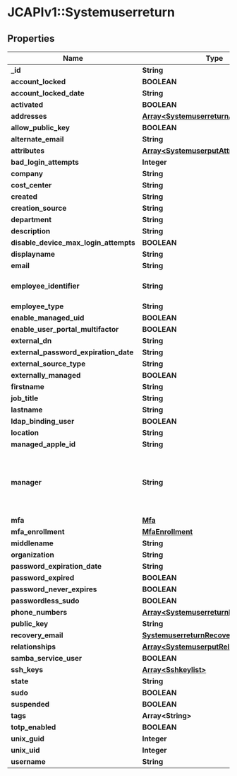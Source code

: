 # JCAPIv1::Systemuserreturn

## Properties
Name | Type | Description | Notes
------------ | ------------- | ------------- | -------------
**_id** | **String** |  | [optional] 
**account_locked** | **BOOLEAN** |  | [optional] 
**account_locked_date** | **String** |  | [optional] 
**activated** | **BOOLEAN** |  | [optional] 
**addresses** | [**Array&lt;SystemuserreturnAddresses&gt;**](SystemuserreturnAddresses.md) |  | [optional] 
**allow_public_key** | **BOOLEAN** |  | [optional] 
**alternate_email** | **String** |  | [optional] 
**attributes** | [**Array&lt;SystemuserputAttributes&gt;**](SystemuserputAttributes.md) |  | [optional] 
**bad_login_attempts** | **Integer** |  | [optional] 
**company** | **String** |  | [optional] 
**cost_center** | **String** |  | [optional] 
**created** | **String** |  | [optional] 
**creation_source** | **String** |  | [optional] 
**department** | **String** |  | [optional] 
**description** | **String** |  | [optional] 
**disable_device_max_login_attempts** | **BOOLEAN** |  | [optional] 
**displayname** | **String** |  | [optional] 
**email** | **String** |  | [optional] 
**employee_identifier** | **String** | Must be unique per user.  | [optional] 
**employee_type** | **String** |  | [optional] 
**enable_managed_uid** | **BOOLEAN** |  | [optional] 
**enable_user_portal_multifactor** | **BOOLEAN** |  | [optional] 
**external_dn** | **String** |  | [optional] 
**external_password_expiration_date** | **String** |  | [optional] 
**external_source_type** | **String** |  | [optional] 
**externally_managed** | **BOOLEAN** |  | [optional] 
**firstname** | **String** |  | [optional] 
**job_title** | **String** |  | [optional] 
**lastname** | **String** |  | [optional] 
**ldap_binding_user** | **BOOLEAN** |  | [optional] 
**location** | **String** |  | [optional] 
**managed_apple_id** | **String** |  | [optional] 
**manager** | **String** | Relation with another systemuser to identify the last as a manager. | [optional] 
**mfa** | [**Mfa**](Mfa.md) |  | [optional] 
**mfa_enrollment** | [**MfaEnrollment**](MfaEnrollment.md) |  | [optional] 
**middlename** | **String** |  | [optional] 
**organization** | **String** |  | [optional] 
**password_expiration_date** | **String** |  | [optional] 
**password_expired** | **BOOLEAN** |  | [optional] 
**password_never_expires** | **BOOLEAN** |  | [optional] 
**passwordless_sudo** | **BOOLEAN** |  | [optional] 
**phone_numbers** | [**Array&lt;SystemuserreturnPhoneNumbers&gt;**](SystemuserreturnPhoneNumbers.md) |  | [optional] 
**public_key** | **String** |  | [optional] 
**recovery_email** | [**SystemuserreturnRecoveryEmail**](SystemuserreturnRecoveryEmail.md) |  | [optional] 
**relationships** | [**Array&lt;SystemuserputRelationships&gt;**](SystemuserputRelationships.md) |  | [optional] 
**samba_service_user** | **BOOLEAN** |  | [optional] 
**ssh_keys** | [**Array&lt;Sshkeylist&gt;**](Sshkeylist.md) |  | [optional] 
**state** | **String** |  | [optional] 
**sudo** | **BOOLEAN** |  | [optional] 
**suspended** | **BOOLEAN** |  | [optional] 
**tags** | **Array&lt;String&gt;** |  | [optional] 
**totp_enabled** | **BOOLEAN** |  | [optional] 
**unix_guid** | **Integer** |  | [optional] 
**unix_uid** | **Integer** |  | [optional] 
**username** | **String** |  | [optional] 

